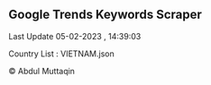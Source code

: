 

## Google Trends Keywords Scraper 
 
Last Update 05-02-2023 , 14:39:03

Country List :
VIETNAM.json



© Abdul Muttaqin 
